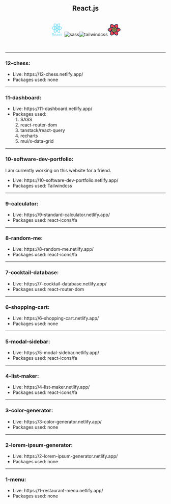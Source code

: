 <div align="center"><h2>React.js</h2><br><img src="https://raw.githubusercontent.com/devicons/devicon/master/icons/react/react-original-wordmark.svg" alt="react" width="40" height="40"/>
<img src="https://www.vectorlogo.zone/logos/sass-lang/sass-lang-icon.svg" alt="sass" width="40" height="40"/><img src="https://www.vectorlogo.zone/logos/tailwindcss/tailwindcss-icon.svg" alt="tailwindcss" width="40" height="40"/><img src="https://raw.githubusercontent.com/bestofjs/bestofjs/master/apps/bestofjs-nextjs/public/logos/react-query.dark.svg" alt="tanstack/react-query" width="40" height="40"/></div><br>

<br>
<hr>
<div><h3>12-chess:</h3>
 <ul>
 <li>Live: https://12-chess.netlify.app/</li>
 <li>
 Packages used: none
 </li>
 </ul>
 </div>
<hr>

 <div><h3>11-dashboard:</h3>
 <ul>
 <li>Live: https://11-dashboard.netlify.app/</li>
 <li>
 Packages used:
  <ol>
   <li>SASS</li>
   <li>react-router-dom</li>
   <li>tanstack/react-query</li>
   <li>recharts</li>
   <li>mui/x-data-grid</li>
  </ol>
 </li>
 </ul>
 </div>
<hr>
 
 <div><h3>10-software-dev-portfolio:</h3>
 I am currently working on this website for a friend.
 <ul>
 <li>Live: https://10-software-dev-portfolio.netlify.app/</li>
 <li>
 Packages used: Tailwindcss
 </li>
 </ul>
 </div>
<hr>

<div><h3>9-calculator:</h3>
 <ul>
 <li>Live: https://9-standard-calculator.netlify.app/</li>
 <li>
 Packages used: react-icons/fa
 </li>
 </ul>
 </div>
<hr>

 <div><h3>8-random-me:</h3>
 <ul>
 <li>Live: https://8-random-me.netlify.app/</li>
 <li>
 Packages used: react-icons/fa
 </li>
 </ul>
 </div>
<hr>

 <div><h3>7-cocktail-database:</h3>
 <ul>
 <li>Live: https://7-cocktail-database.netlify.app/</li>
 <li>
 Packages used: react-router-dom
 </li>
 </ul>
 </div>
<hr>

 <div><h3>6-shopping-cart:</h3>
 <ul>
 <li>Live: https://6-shopping-cart.netlify.app/</li>
 <li>
 Packages used: none
 </li>
 </ul>
 </div>
<hr>

 <div><h3>5-modal-sidebar:</h3>
 <ul>
 <li>Live: https://5-modal-sidebar.netlify.app/</li>
 <li>
 Packages used: react-icons/fa
 </li>
 </ul>
 </div>
<hr>

 <div><h3>4-list-maker:</h3>
 <ul>
 <li>Live: https://4-list-maker.netlify.app/</li>
 <li>
 Packages used: react-icons/fa
 </li>
 </ul>
 </div>
<hr>

 <div><h3>3-color-generator:</h3>
 <ul>
 <li>Live: https://3-color-generator.netlify.app/</li>
 <li>
 Packages used: none
 </li>
 </ul>
 </div>
<hr>

 <div><h3>2-lorem-ipsum-generator:</h3>
 <ul>
 <li>Live: https://2-lorem-ipsum-generator.netlify.app/</li>
 <li>
 Packages used: none
 </li>
 </ul>
 </div>
<hr>
 
 <div><h3>1-menu:</h3>
 <ul>
 <li>Live: https://1-restaurant-menu.netlify.app/</li>
 <li>
 Packages used: none
 </li>
 </ul>
 </div>
